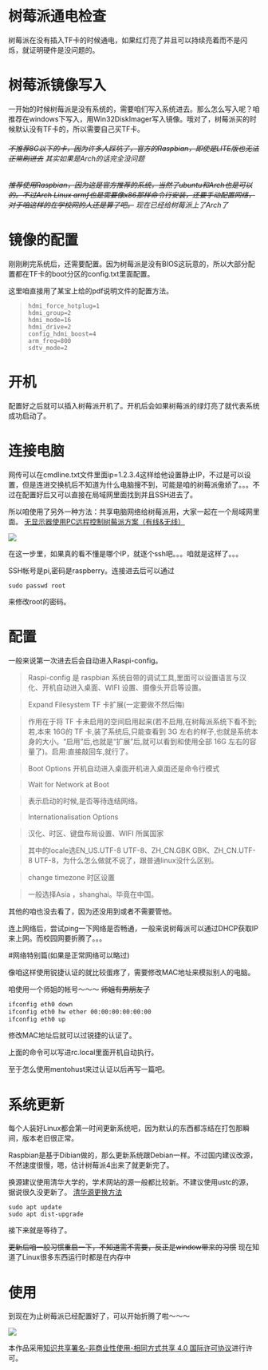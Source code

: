 # 树莓派通电检查

树莓派在没有插入TF卡的时候通电，如果红灯亮了并且可以持续亮着而不是闪烁，就证明硬件是没问题的。

# 树莓派镜像写入

一开始的时候树莓派是没有系统的，需要咱们写入系统进去。那么怎么写入呢？咱推荐在windows下写入，用Win32DiskImager写入镜像。哦对了，树莓派买的时候默认没有TF卡的，所以需要自己买TF卡。

###### ~~不推荐8G以下的卡，因为许多人踩坑了，官方的Raspbian，即使是LITE版也无法正常刷进去~~ 其实如果是Arch的话完全没问题

###### ~~推荐使用Raspbian，因为这是官方推荐的系统，当然了ubuntu和Arch也是可以的。不过Arch Linux armf也是需要像x86那样命令行安装，还要手动配置网络，对于咱这样的在学校网的人还是算了吧。~~ 现在已经给树莓派上了Arch了

# 镜像的配置

刚刚刷完系统后，还需要配置。因为树莓派是没有BIOS这玩意的，所以大部分配置都在TF卡的boot分区的config.txt里面配置。

这里咱直接用了某宝上给的pdf说明文件的配置方法。

> ```
> hdmi_force_hotplug=1
> hdmi_group=2
> hdmi_mode=16
> hdmi_drive=2
> config_hdmi_boost=4
> arm_freq=800
> sdtv_mode=2
> ```

# 开机

配置好之后就可以插入树莓派开机了。开机后会如果树莓派的绿灯亮了就代表系统成功启动了。

# 连接电脑

网传可以在cmdline.txt文件里面ip=1.2.3.4这样给他设置静止IP，不过是可以设置，但是连进交换机后不知道为什么电脑搜不到，可能是咱的树莓派傲娇了。。。不过在配置好后又可以直接在局域网里面找到并且SSH进去了。

所以咱使用了另外一种方法：共享电脑网络给树莓派用，大家一起在一个局域网里面。
[无显示器使用PC远程控制树莓派方案（有线&无线）](http://qiita.com/CoffeeDog/items/d1ad4e53373935701b1a)

![](https://qiita-image-store.s3.amazonaws.com/0/99696/9f2a976f-d868-7e47-93aa-b27160f7e86d.png)

在这一步里，如果真的看不懂是哪个IP，就逐个ssh吧。。。咱就是这样了。。。

SSH帐号是pi,密码是raspberry。连接进去后可以通过

`sudo passwd root`

来修改root的密码。

# 配置

一般来说第一次进去后会自动进入Raspi-config。

> Raspi-config 是 raspbian 系统自带的调试工具,里面可以设置语言与汉化、开机自动进入桌面、WIFI 设置、摄像头开启等设置。

> Expand Filesystem TF 卡扩展(一定要做不然后悔)

> 作用在于将 TF 卡未启用的空间启用起来(若不启用,在树莓派系统下看不到;若,本来 16G的 TF 卡,装了系统后,只能查看到 3G 左右的样子,也就是系统本身的大小。“启用”后,也就是“扩展”后,就可以看到和使用全部 16G 左右的容量了)。启用:直接敲回车,就行了。

> Boot Options
> 开机自动进入桌面开机进入桌面还是命令行模式

> Wait for Network at Boot

> 表示启动的时候,是否等待连结网络。

> Internationalisation Options

> 汉化、时区、键盘布局设置、WIFI 所属国家

> 其中的locale选EN_US.UTF-8 UTF-8、ZH_CN.GBK GBK、ZH_CN.UTF-8 UTF-8，为什么怎么做就不说了，跟普通linux没什么区别。

> change timezone 时区设置

> 一般选择Asia ，shanghai。毕竟在中国。

其他的咱也没去看了，因为还没用到或者不需要管他。

连上网络后，尝试ping一下网络是否畅通，一般来说树莓派可以通过DHCP获取IP来上网。而校园网要折腾了。。。

#网络特别篇(如果是正常网络可以略过)

像咱这样使用锐捷认证的就比较蛋疼了，需要修改MAC地址来模拟别人的电脑。

咱使用一个师姐的帐号～～～ ~~师姐有男朋友了~~

```Bash
ifconfig eth0 down
ifconfig eth0 hw ether 00:00:00:00:00:00
ifconfig eth0 up
```

修改MAC地址后就可以过锐捷的认证了。

上面的命令可以写进rc.local里面开机自动执行。

至于怎么使用mentohust来过认证以后再写一篇吧。

# 系统更新

每个人装好Linux都会第一时间更新系统吧，因为默认的东西都冻结在打包那瞬间，版本老旧很正常。

Raspbian是基于Dibian做的，那么更新系统跟Debian一样。不过国内建议改源，不然速度很慢，嗯，估计树莓派4出来了就更新完了。

换源建议使用清华大学的，学术网站的源一般都比较新。不建议使用ustc的源，据说很久没更新了。
[清华源更换方法](https://mirrors.tuna.tsinghua.edu.cn/help/raspbian/)

```
sudo apt update
sudo apt dist-upgrade
```

接下来就是等待了。

~~更新后咱一般习惯重启一下，不知道需不需要，反正是window带来的习惯~~ 现在知道了Linux很多东西运行时都是在内存中

# 使用

到现在为止树莓派已经配置好了，可以开始折腾了啦～～～

![](https://i.creativecommons.org/l/by-nc-sa/4.0/88x31.png)

本作品采用[知识共享署名-非商业性使用-相同方式共享 4.0 国际许可协议](http://creativecommons.org/licenses/by-nc-sa/4.0/)进行许可。
